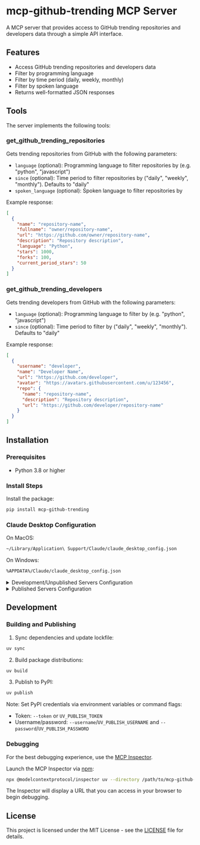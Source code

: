 # mcp-github-trending MCP Server

A MCP server that provides access to GitHub trending repositories and developers data through a simple API interface.

## Features

- Access GitHub trending repositories and developers data
- Filter by programming language
- Filter by time period (daily, weekly, monthly)
- Filter by spoken language
- Returns well-formatted JSON responses

## Tools

The server implements the following tools:

### get_github_trending_repositories

Gets trending repositories from GitHub with the following parameters:

- `language` (optional): Programming language to filter repositories by (e.g. "python", "javascript")
- `since` (optional): Time period to filter repositories by ("daily", "weekly", "monthly"). Defaults to "daily"
- `spoken_language` (optional): Spoken language to filter repositories by

Example response:
```json
[
  {
    "name": "repository-name",
    "fullname": "owner/repository-name",
    "url": "https://github.com/owner/repository-name",
    "description": "Repository description",
    "language": "Python",
    "stars": 1000,
    "forks": 100,
    "current_period_stars": 50
  }
]
```

### get_github_trending_developers

Gets trending developers from GitHub with the following parameters:

- `language` (optional): Programming language to filter by (e.g. "python", "javascript")
- `since` (optional): Time period to filter by ("daily", "weekly", "monthly"). Defaults to "daily"

Example response:
```json
[
  {
    "username": "developer",
    "name": "Developer Name",
    "url": "https://github.com/developer",
    "avatar": "https://avatars.githubusercontent.com/u/123456",
    "repo": {
      "name": "repository-name",
      "description": "Repository description",
      "url": "https://github.com/developer/repository-name"
    }
  }
]
```

## Installation

### Prerequisites

- Python 3.8 or higher

### Install Steps

Install the package:
```bash
pip install mcp-github-trending
```

### Claude Desktop Configuration

On MacOS:
```bash
~/Library/Application\ Support/Claude/claude_desktop_config.json
```

On Windows:
```bash
%APPDATA%/Claude/claude_desktop_config.json
```

<details>
 <summary>Development/Unpublished Servers Configuration</summary>

```json
{
  "mcpServers": {
    "mcp-github-trending": {
      "command": "uv",
      "args": [
        "--directory",
        "/path/to/mcp-github-trending",
        "run",
        "mcp-github-trending"
      ]
    }
  }
}
```
</details>

<details>
 <summary>Published Servers Configuration</summary>

```json
{
  "mcpServers": {
    "mcp-github-trending": {
      "command": "uvx",
      "args": [
        "mcp-github-trending"
      ]
    }
  }
}
```
</details>

## Development

### Building and Publishing

1. Sync dependencies and update lockfile:
```bash
uv sync
```

2. Build package distributions:
```bash
uv build
```

3. Publish to PyPI:
```bash
uv publish
```

Note: Set PyPI credentials via environment variables or command flags:
- Token: `--token` or `UV_PUBLISH_TOKEN`
- Username/password: `--username`/`UV_PUBLISH_USERNAME` and `--password`/`UV_PUBLISH_PASSWORD`

### Debugging

For the best debugging experience, use the [MCP Inspector](https://github.com/modelcontextprotocol/inspector).

Launch the MCP Inspector via [npm](https://docs.npmjs.com/downloading-and-installing-node-js-and-npm):

```bash
npx @modelcontextprotocol/inspector uv --directory /path/to/mcp-github-trending run mcp-github-trending
```

The Inspector will display a URL that you can access in your browser to begin debugging.

## License

This project is licensed under the MIT License - see the [LICENSE](LICENSE) file for details.
